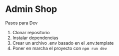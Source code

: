 # Admin Shop

Pasos para Dev

1. Clonar repositorio
2. Instalar dependencias
3. Crear un archivo .env basado en el .env.template
4. Poner en marcha el proyecto con `npm run dev`
